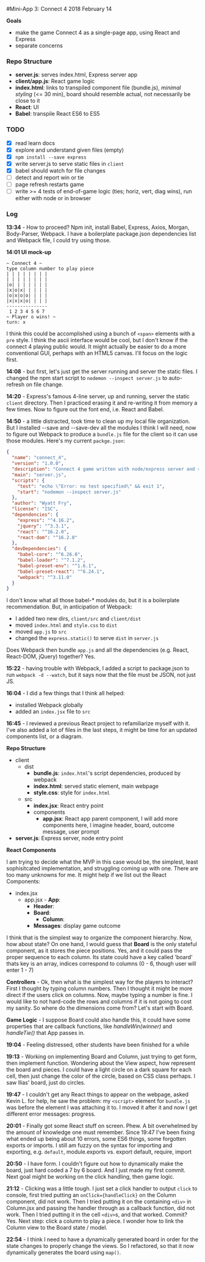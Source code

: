 #Mini-App 3: Connect 4
2018 February 14

__Goals__

* make the game Connect 4 as a single-page app, using React and Express
* separate concerns

### Repo Structure
* __server.js__: serves index.html, Express server app
* __client/app.js__: React game logic
* __index.html__: links to transpiled component file (bundle.js), _minimal styling_ (<= 30 min), board should resemble actual, not necessarily be close to it
* __React__: UI
* __Babel__: transpile React ES6 to ES5

### TODO
* [x] read learn docs
* [x] explore and understand given files (empty)
* [x] ``npm install --save express``
* [x] write server.js to serve static files in ``client``
* [x] babel should watch for file changes
* [ ] detect and report win or tie
* [ ] page refresh restarts game
* [ ] write >= 4 tests of end-of-game logic (ties; horiz, vert, diag wins), run either with node or in browser

### Log

__13:34__ - How to proceed? Npm init, install Babel, Express, Axios, Morgan, Body-Parser, Webpack. I have a boilerplate package.json dependencies list and Webpack file, I could try using those.

__14:01 UI mock-up__

```
~ Connect 4 ~
type column number to play piece
| | | | | | | |
| | | | | | | |
|o| | | | | | |
|x|o|x| | | | |
|o|x|o|o| | | |
|x|x|x|o| | | |
---------------
 1 2 3 4 5 6 7
~ Player o wins! ~
turn: x
```

I think this could be accomplished using a bunch of ``<span>`` elements with a ``pre`` style. I think the  ascii interface would be cool, but I don't know if the connect 4 playing public would. It might actually be easier to do a more conventional GUI, perhaps with an HTML5 canvas. I'll focus on the logic first.

__14:08__ - but first, let's just get the server running and server the static files. I changed the npm start script to ``nodemon --inspect server.js`` to auto-refresh on file change.

__14:20__ - Express's famous 4-line server, up and running, server the static ``client`` directory. Then I practiced erasing it and re-writing it from memory a few times. Now to figure out the font end, i.e. React and Babel.

__14:50__ - a little distracted, took time to clean up my local file organization. But I installed --save and --save-dev all the modules I think I will need, now to figure out Webpack to produce a ``bundle.js`` file for the client so it can use those modules. Here's my current ``packge.json``:

```json
{
  "name": "connect_4",
  "version": "1.0.0",
  "description": "Connect 4 game written with node/express server and react client",
  "main": "server.js",
  "scripts": {
    "test": "echo \"Error: no test specified\" && exit 1",
    "start": "nodemon --inspect server.js"
  },
  "author": "Wyatt Fry",
  "license": "ISC",
  "dependencies": {
    "express": "^4.16.2",
    "jquery": "^3.3.1",
    "react": "^16.2.0",
    "react-dom": "^16.2.0"
  },
  "devDependencies": {
    "babel-core": "^6.26.0",
    "babel-loader": "^7.1.2",
    "babel-preset-env": "^1.6.1",
    "babel-preset-react": "^6.24.1",
    "webpack": "^3.11.0"
  }
}
```

I don't know what all those babel-* modules do, but it is a boilerplate recommendation. But, in anticipation of Webpack:

- I added two new dirs, ``client/src`` and ``client/dist``
- moved ``index.html`` and ``style.css`` to ``dist``
- moved ``app.js`` to ``src``
- changed the ``express.static()`` to serve ``dist`` in ``server.js``

Does Webpack then bundle ``app.js`` and all the dependencies (e.g. React, React-DOM, jQuery) together? Yes.

__15:22__ - having trouble with Webpack, I added a script to package.json to run ``webpack -d --watch``, but it says now that the file must be JSON, not just JS.

__16:04__ - I did a few things that I think all helped:

* installed Webpack globally
* added an ``index.jsx`` file to ``src``

__16:45__ - I reviewed a previous React project to refamiliarize myself with it. I've also added a lot of files in the last steps, it might be time for an updated components list, or a diagram.

__Repo Structure__

* client
    * dist
        * __bundle.js__: ``index.html``'s script dependencies, produced by webpack
        * __index.html__: served static element, main webpage
        * __style.css__: style for ``index.html``
    * src
        * __index.jsx__: React entry point
        * components
            * __app.jsx__: React app parent component, I will add more components here, I imagine header, board, outcome message, user prompt
* __server.js__: Express server, node entry point


__React Components__

I am trying to decide what the MVP in this case would be, the simplest, least sophisitcated implementation, and struggling coming up with one. There are too many unknowns for me. It might help if we list out the React Components:

* index.jsx
    * app.jsx - __App__:
        * __Header__:
        * __Board__:
            * __Column__: 
        * __Messages__: display game outcome

I think that is the simplest way to organize the component hierarchy. Now, how about state? On one hand, I would guess that __Board__ is the only stateful component, as it stores the piece positions. Yes, and it could pass the proper sequence to each column. Its state could have a key called 'board' thats key is an array, indices correspond to columns (0 - 6, though user will enter 1 - 7)

__Controllers__ - Ok, then what is the simplest way for the players to interact? First I thought by typing column numbers. Then I thought it might be more direct if the users click on columns. Now, maybe typing a number is fine. I would like to not hard-code the rows and columns if it is not going to cost my sanity. So where do the dimensions come from? Let's start with Board.

__Game Logic__ - I suppose Board could also handle this, it could have some properties that are callback functions, like _handleWin(winner)_ and _handleTie()_ that App passes in.

__19:04__ - Feeling distressed, other students have been finished for a while

__19:13__ - Working on implementing Board and Column, just trying to get form, then implement function. Wondering about the View aspect, how represent the board and pieces. I could have a light circle on a dark square for each cell, then just change the color of the circle, based on CSS class perhaps. I saw Ilias' board, just do circles.

__19:47__ - I couldn't get any React things to appear on the webpage, asked Kevin L. for help, he saw the problem: my `<script>` element for `bundle.js` was before the element I was attaching it to. I moved it after it and now I get different error messages: progress.

__20:01__ - Finally got some React stuff on screen. Phew. A bit overwhelmed by the amount of knowledge one must remember. Since 19:47 I've been fixing what ended up being about 10 errors, some ES6 things, some forgotten exports or imports. I still am fuzzy on the syntax for importing and exporting, e.g. `default`, module.exports vs. export default, require, import

__20:50__ - I have form. I couldn't figure out how to dynamically make the board, just hard coded a 7 by 6 board. And I just made my first commit. Next goal might be working on the click handling, then game logic.

__21:12__ - Clicking was a little tough. I just set a click handler to output `click` to console, first tried putting an `onClick={handleClick}` on the Column component, did not work. Then I tried putting it on the containing `<div>` in Column.jsx and passing the handler through as a callback function, did not work. Then I tried putting it in the cell `<div>`s, and that worked. Commit? Yes. Next step: click a column to play a piece. I wonder how to link the Column view to the Board state / model.

__22:54__ - I think I need to have a dynamically generated board in order for the state changes to properly change the views. So I refactored, so that it now dynamically generates the board using `map()`.